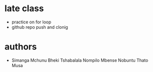 # late class 
- practice on for loop
- github repo push and clonig 
  

# authors
- Simanga Mchunu Bheki Tshabalala Nompilo Mbense Nobuntu Thato Musa 